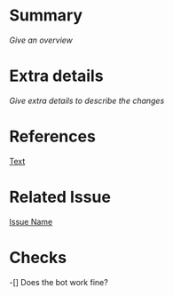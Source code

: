 # Summary
_Give an overview_

# Extra details
_Give extra details to describe the changes_

# References
[Text](reference-link-here)

# Related Issue
[Issue Name](provide-link-to-related-issue-if-any)

# Checks
-[] Does the bot work fine?
